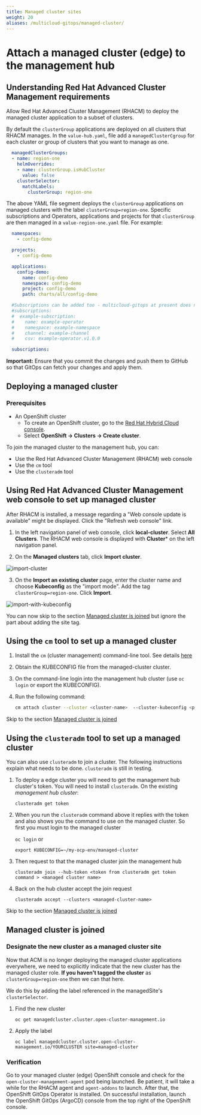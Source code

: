 ```yaml
---
title: Managed cluster sites
weight: 20
aliases: /multicloud-gitops/managed-cluster/
---
```


# Attach a managed cluster (edge) to the management hub

## Understanding Red Hat Advanced Cluster Management requirements

Allow Red Hat Advanced Cluster Management (RHACM) to deploy the managed cluster application to a subset of clusters.

By default the `clusterGroup` applications are deployed on all clusters that RHACM manages. In the  `value-hub.yaml`, file add a `managedClusterCgroup` for each cluster or group of clusters that you want to manage as one.

```yaml
  managedClusterGroups:
  - name: region-one
    helmOverrides:
    - name: clusterGroup.isHubCluster
      value: false
    clusterSelector:
      matchLabels:
        clusterGroup: region-one
```

The above YAML file segment deploys the `clusterGroup` applications on managed clusters with the label
`clusterGroup=region-one`. Specific subscriptions and Operators, applications and projects for that `clusterGroup` are then managed in a `value-region-one.yaml` file. For example:

```yaml
  namespaces:
    - config-demo

  projects:
    - config-demo

  applications:
    config-demo:
      name: config-demo
      namespace: config-demo
      project: config-demo
      path: charts/all/config-demo

  #Subscriptions can be added too - multicloud-gitops at present does not require subscriptions on its managed clusters
  #subscriptions:
  #  example-subscription:
  #    name: example-operator
  #    namespace: example-namespace
  #    channel: example-channel
  #    csv: example-operator.v1.0.0

  subscriptions:

```

**Important:**
Ensure that you commit the changes and push them to GitHub so that GitOps can fetch your changes and apply them.

## Deploying a managed cluster

### Prerequisites

* An OpenShift cluster
  * To create an OpenShift cluster, go to the [Red Hat Hybrid Cloud console](https://console.redhat.com/).
  * Select **OpenShift -> Clusters -> Create cluster**.

To join the managed cluster to the management hub, you can:

* Use the Red Hat Advanced Cluster Management (RHACM) web console
* Use the `cm` tool
* Use the `clusteradm` tool

## Using Red Hat Advanced Cluster Management web console to set up managed cluster

After RHACM is installed, a message regarding a "Web console update is available" might be displayed.
Click the "Refresh web console" link.

1. In the left navigation panel of web console, click  **local-cluster**. Select **All Clusters**. The RHACM web console is displayed with **Cluster*** on the left navigation panel.

2. On the **Managed clusters** tab, click **Import cluster**.

![import-cluster](/images/import-cluster.png "Select Import cluster")

3. On the **Import an existing cluster** page, enter the cluster name and choose **Kubeconfig** as the "import mode". Add the tag `clusterGroup=region-one`. Click **Import**.

![import-with-kubeconfig](/images/import-with-kubeconfig.png "Import using kubeconfig")

You can now skip to the section [Managed cluster is joined](#managed-cluster-is-joined) but ignore the part about adding the site tag.

## Using the `cm` tool to set up a managed cluster

1. Install the `cm` (cluster management) command-line tool. See details [here](https://github.com/open-cluster-management/cm-cli/#installation)

1. Obtain the KUBECONFIG file from the managed-cluster cluster.

1. On the command-line login into the management hub cluster (use `oc login` or export the KUBECONFIG).

1. Run the following command:

   ```sh
   cm attach cluster --cluster <cluster-name>  --cluster-kubeconfig <path-to-KUBECONFIG>
   ```

Skip to the section [Managed cluster is joined](#managed-cluster-is-joined)

## Using the `clusteradm` tool to set up a managed cluster

You can also use `clusteradm` to join a cluster. The following instructions explain what needs to be done. `clusteradm` is still in testing.

1. To deploy a edge cluster you will need to get the management hub cluster's token. You will need to install `clusteradm`.  On the existing *management hub cluster*:

   `clusteradm get token`

1. When you run the `clusteradm` command above it replies with the token and also shows you the command to use on the managed cluster. So first you must login to the managed cluster

   `oc login`
   or

   `export KUBECONFIG=~/my-ocp-env/managed-cluster`

1. Then request to that the managed cluster join the management hub

   `clusteradm join --hub-token <token from clusteradm get token command > <managed cluster name>`

1. Back on the hub cluster accept the join request

   `clusteradm accept --clusters <managed-cluster-name>`

Skip to the section [Managed cluster is joined](#managed-cluster-is-joined)

## Managed cluster is joined

### Designate the new cluster as a managed cluster site

Now that ACM is no longer deploying the managed cluster applications everywhere, we need
to explicitly indicate that the new cluster has the managed cluster role. **If you haven't tagged the cluster** as `clusterGroup=region-one` then we can that here.

We do this by adding the label referenced in the managedSite's `clusterSelector`.

1. Find the new cluster

   `oc get managedcluster.cluster.open-cluster-management.io`

1. Apply the label

   `oc label managedcluster.cluster.open-cluster-management.io/YOURCLUSTER site=managed-cluster`

### Verification

Go to your managed cluster (edge) OpenShift console and check for the `open-cluster-management-agent` pod being launched. Be patient, it will take a while for the RHACM agent and `agent-addons` to launch. After that, the OpenShift GitOps Operator is installed. On successful installation, launch the OpenShift GitOps (ArgoCD) console from the top right of the OpenShift console.

